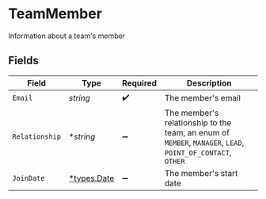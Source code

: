 # TeamMember

Information about a team's member


## Fields

| Field                                                                                                      | Type                                                                                                       | Required                                                                                                   | Description                                                                                                |
| ---------------------------------------------------------------------------------------------------------- | ---------------------------------------------------------------------------------------------------------- | ---------------------------------------------------------------------------------------------------------- | ---------------------------------------------------------------------------------------------------------- |
| `Email`                                                                                                    | *string*                                                                                                   | :heavy_check_mark:                                                                                         | The member's email                                                                                         |
| `Relationship`                                                                                             | **string*                                                                                                  | :heavy_minus_sign:                                                                                         | The member's relationship to the team, an enum of `MEMBER`, `MANAGER`, `LEAD`, `POINT_OF_CONTACT`, `OTHER` |
| `JoinDate`                                                                                                 | [*types.Date](../../types/date.md)                                                                         | :heavy_minus_sign:                                                                                         | The member's start date                                                                                    |